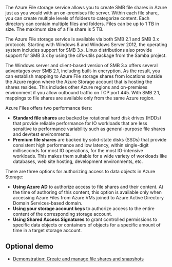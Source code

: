 



The Azure File storage service allows you to create SMB file shares in Azure just as you would with an on-premises file server. Within each file share, you can create multiple levels of folders to categorize content. Each directory can contain multiple files and folders. Files can be up to 1 TB in size. The maximum size of a file share is 5 TB.

The Azure File storage service is available via both SMB 2.1 and SMB 3.x protocols. Starting with Windows 8 and Windows Server 2012, the operating system includes support for SMB 3.x. Linux distributions also provide support for SMB 3.x by using the cifs-utils package from the Samba project.

The Windows server and client-based version of SMB 3.x offers several advantages over SMB 2.1, including built-in encryption. As the result, you can establish mapping to Azure File storage shares from locations outside the Azure region where the Azure Storage account that is hosting the shares resides. This includes other Azure regions and on-premises environment if you allow outbound traffic on TCP port 445. With SMB 2.1, mappings to file shares are available only from the same Azure region.

Azure Files offers two performance tiers:

- **Standard file shares** are backed by rotational hard disk drives (HDDs) that provide reliable performance for IO workloads that are less sensitive to performance variability such as general-purpose file shares and dev/test environments.
- **Premium file shares** are backed by solid-state disks (SSDs) that provide consistent high performance and low latency, within single-digit milliseconds for most IO operations, for the most IO-intensive workloads. This makes them suitable for a wide variety of workloads like databases, web site hosting, development environments, etc.

There are three options for authorizing access to data objects in Azure Storage:

- **Using Azure AD** to authorize access to file shares and their content. At the time of authoring of this content, this option is available only when accessing Azure Files from Azure VMs joined to Azure Active Directory Domain Services-based domain.
- **Using your storage account keys** to authorize access to the entire content of the corresponding storage account.
- **Using Shared Access Signatures** to grant controlled permissions to specific data objects or containers of objects for a specific amount of time in a target storage account.

## Optional demo

- [Demonstration: Create and manage file shares and snapshots](https://github.com/MicrosoftLearning/AZ-120-Planning-and-Administering-Microsoft-Azure-for-SAP-Workloads/blob/master/Demos/demo-create-manage-file-shares-snapshots.md)

